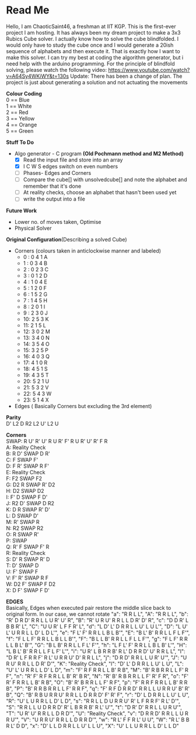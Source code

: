 # Read Me
Hello, I am ChaoticSaint46, a freshman at IIT KGP. This is the first-ever project I am hosting. It has always been my dream project to make a 3x3 Rubics Cube solver. I actually know how to solve the cube blindfolded. I would only have to study the cube once and I would generate a 20ish sequence of alphabets and then execute it. That is exactly how I want to make this solver. I can try my best at coding the algorithm generator, but i need help with the arduino programming.
For the principle of blindfold solving, please watch the following video: https://www.youtube.com/watch?v=A64Sy4WKiWY&t=130s
Update: There has been a change of plan. The project is just about generating a solution and not actuating the movements

**Colour Coding**\
0 == Blue\
1 == White\
2 == Red\
3 == Yellow\
4 == Orange\
5 == Green

**Stuff To Do**
* Algo generator - C program **(Old Pochmann method and M2 Method)**
  * [x] Read the input file and store into an array
  * [x] I C W S edges switch on even numbers
  * [ ] Phases- Edges and Corners
  * [ ] Compare the cube[] with unsolvedcube[] and note the alphabet and remember that it's done
  * [ ] At reality checks, choose an alphabet that hasn't been used yet
  * [ ] write the output into a file

**Future Work**
* Lower no. of moves taken, Optimise
* Physical Solver

**Original Configuration**(Describing a solved Cube)
* Corners (colours taken in anticlockwise manner and labeled)
  * 0 : 0 4 1 A
  * 1 : 0 3 4 B
  * 2 : 0 2 3 C
  * 3 : 0 1 2 D
  * 4 : 1 0 4 E
  * 5 : 1 2 0 F
  * 6 : 1 5 2 G
  * 7 : 1 4 5 H
  * 8 : 2 0 1 I
  * 9 : 2 3 0 J
  * 10: 2 5 3 K
  * 11: 2 1 5 L
  * 12: 3 0 2 M
  * 13: 3 4 0 N
  * 14: 3 5 4 O
  * 15: 3 2 5 P
  * 16: 4 0 3 Q
  * 17: 4 1 0 R
  * 18: 4 5 1 S
  * 19: 4 3 5 T
  * 20: 5 2 1 U
  * 21: 5 3 2 V
  * 22: 5 4 3 W
  * 23: 5 1 4 X
* Edges ( Basically Corners but excluding the 3rd element)

**Parity**\
D' L2 D R2 L2 U' L2 U

**Corners**\
SWAP: R U' R' U' R U R' F' R U R' U' R' F R\
A: Reality Check\
B: R D' SWAP D R'\
C: F SWAP F'\
D: F R' SWAP R F'\
E: Reality Check\
F: F2 SWAP F2\
G: D2 R SWAP R' D2\
H: D2 SWAP D2\
I: F' D SWAP F D'\
J: R2 D' SWAP D R2\
K: D R SWAP R' D'\
L: D SWAP D'\
M: R' SWAP R\
N: R2 SWAP R2\
O: R SWAP R'\
P: SWAP\
Q: R' F SWAP F' R\
R: Reality Check\
S: D' R SWAP R' D\
T: D' SWAP D\
U: F' SWAP F\
V: F' R' SWAP R F\
W: D2 F' SWAP F D2\
X: D F' SWAP F D'

**EDGES**\
Basically, Edges when executed pair restore the middle slice back to original form. In our case, we cannot rotate
"a": "R R L L",
"A": "R R L L",
"b": "R' D R D' R R L L U R' U' R",
"B": "R' U R U' R R L L D R' D' R",
"c": "D D R' L B B R' L",
"C": "U U R' L F F R' L",
"d": "L D' L' D R R L L U' L U L'",
"D": "L U' L' U R R L L D' L D L'",
"e": "F L' F' R R L L B L B'",
"E": "B L' B' R R L L F L F'",
"f": "F L L F' R R L L B L L B'",
"F": "B L L B' R R L L F L L F'",
"g": "F L F' R R L L B L' B'",
"G": "B L B' R R L L F L' F'",
"h": "L F L' F' R R L L B L B' L'",
"H": "L B L' B' R R L L F L F' L'",
"i": "U R' L B R R B' R L' D R R D' U' R R L L",
"I": "D R' L F R R F' R L' U R R U' D' R R L L",
"j": "D R D' R R L L U R' U'",
"J": "U R U' R R L L D R' D'",
"K": "Reality Check",
"l": "D' L' D R R L L U' L U",
"L": "U' L' U R R L L D' L D",
"m": "F' R F R R L L B' R B",
"M": "B' R B R R L L F' R F",
"n": "R' F' R F R R L L B' R' B R",
"N": "R' B' R B R R L L F' R' F R",
"o": "F' R' F R R L L B' R B",
"O": "B' R' B R R L L F' R F",
"p": "F' R R F R R L L B' R R B",
"P": "B' R R B R R L L F' R R F",
"q": "F' R F D R R D' R R L L U R R U' B' R' B",
"Q": "B' R B U R R U' R R L L D R R D' F' R' F",
"r": "D' L D R R L L U' L U",
"R": "U' L U R R L L D' L D",
"s": "R R L L D U R R U' R' L F R R F' R L' D'",
"S": "R R L L U D R R D' R' L B R R B' R L' U'",
"t": "D R' D' R R L L U R U'",
"T": "U R' U' R R L L D R D'",
"U": "Reality Check",
"v": "D R R D' R R L L U R R U'",
"V": "U R R U' R R L L D R R D'",
"w": "R L' F F R L' U U",
"W": "R L' B B R L' D D",
"x": "D' L L D R R L L U' L L U",
"X": "U' L L U R R L L D' L L D"
